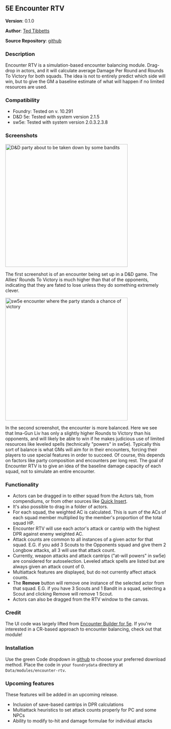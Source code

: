 ## 5E Encounter RTV

**Version**: 0.1.0

**Author**: [Ted Tibbetts][tt]

**Source Repository**: [github][gh]

### Description
Encounter RTV is a simulation-based encounter balancing module.  Drag-drop in actors,
and it will calculate average Damage Per Round and Rounds To Victory for both squads.
The idea is not to entirely predict which side will win,
but to give the GM a baseline estimate of what will happen if no limited resources are used.

### Compatibility
* Foundry: Tested on v. 10.291
* D&D 5e:  Tested with system version 2.1.5
* sw5e:    Tested with system version 2.0.3.2.3.8

### Screenshots

<img width="383" alt="D&D party about to be taken down by some bandits" src="https://user-images.githubusercontent.com/117202/226735688-901c98bc-de6c-4f37-ac79-fba62ab63df6.png">

The first screenshot is of an encounter being set up in a D&D game.  The Allies' Rounds To Victory is much higher than that of the opponents, indicating that they are fated to lose unless they do something extremely clever.

<img width="383" alt="sw5e encounter where the party stands a chance of victory" src="https://user-images.githubusercontent.com/117202/226736678-dc7ab94e-b2f5-491f-af95-57069cb92770.png">

In the second screenshot, the encounter is more balanced.  Here we see that Ima-Gun Liv has only a slightly higher Rounds to Victory than his opponents, and will likely be able to win if he makes judicious use of limited resources like leveled spells (technically "powers" in sw5e).  Typically this sort of balance is what GMs will aim for in their encounters, forcing their players to use special features in order to succeed.  Of course, this depends on factors like party composition and encounters per long rest.  The goal of Encounter RTV is to give an idea of the baseline damage capacity of each squad, not to simulate an entire encounter.

### Functionality
- Actors can be dragged in to either squad from the Actors tab, from compendiums, or from other sources like [Quick Insert][qi].
- It's also possible to drag in a folder of actors.
- For each squad, the weighted AC is calculated.  This is sum of the ACs of each squad member multiplied by the member's proportion of the total squad HP.
- Encounter RTV will use each actor's attack or cantrip with the highest DPR against enemy weighted AC.
- Attack counts are common to all instances of a given actor for that squad. E.G. if you add 3 Scouts to the Opponents squad and give them 2 Longbow attacks, all 3 will use that attack count.
- Currently, weapon attacks and attack cantrips ("at-will powers" in sw5e) are considered for autoselection.  Leveled attack spells are listed but are always given an attack count of 0.
- Multiattack features are displayed, but do not currently affect attack counts.
- The **Remove** button will remove one instance of the selected actor from that squad.  E.G. if you have 3 Scouts and 1 Bandit in a squad, selecting a Scout and clicking Remove will remove 1 Scout.
- Actors can also be dragged from the RTV window to the canvas.

### Credit
The UI code was largely lifted from [Encounter Builder for 5e][eb5e].
If you're interested in a CR-based approach to encounter balancing, check out that module!

### Installation

Use the green Code dropdown in [github][gh] to choose your preferred download method.
Place the code in your `foundrydata` directory at `Data/modules/encounter-rtv`.

### Upcoming features
These features will be added in an upcoming release.
- Inclusion of save-based cantrips in DPR calculations
- Multiattack heuristics to set attack counts properly for PC and some NPCs
- Ability to modify to-hit and damage formulae for individual attacks

[tt]: https://github.com/intuited
[qi]: https://foundryvtt.com/packages/quick-insert
[eb5e]: https://foundryvtt.com/packages/encounter-builder-5e/
[gh]: https://github.com/intuited/fvtt-encounter-rtv
